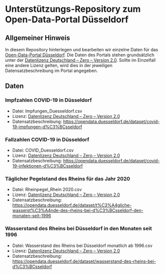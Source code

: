 # Unterstützungs-Repository zum Open-Data-Portal Düsseldorf

## Allgemeiner Hinweis
In diesem Repository hinterlegen und bearbeiten wir einzelne Daten für das [Open-Data-Portal Düsseldorf](https://opendata.duesseldorf.de).
Die Daten des Portals stehen grundsätzlich unter der [Datenlizenz Deutschland – Zero – Version 2.0](https://www.govdata.de/dl-de/zero-2-0). Sollte im Einzelfall eine andere Lizenz gelten, wird dies in der jeweiligen Datensatzbeschreibung im Portal angegeben.

## Daten

### Impfzahlen COVID-19 in Düsseldorf
* Datei: Impfungen_Duesseldorf.csv
* Lizenz: [Datenlizenz Deutschland – Zero – Version 2.0](https://www.govdata.de/dl-de/zero-2-0)
* Datensatzbeschreibung: https://opendata.duesseldorf.de/dataset/covid-19-impfungen-d%C3%BCsseldorf

### Fallzahlen COVID-19 in Düsseldorf
* Datei: COVID_Duesseldorf.csv
* Lizenz: [Datenlizenz Deutschland – Zero – Version 2.0](https://www.govdata.de/dl-de/zero-2-0)
* Datensatzbeschreibung: https://opendata.duesseldorf.de/dataset/covid-19-infektionen-d%C3%BCsseldorf

### Täglicher Pegelstand des Rheins für das Jahr 2020
* Datei: Rheinpegel_Rhein 2020.csv
* Lizenz: [Datenlizenz Deutschland – Zero – Version 2.0](https://www.govdata.de/dl-de/zero-2-0)
* Datensatzbeschreibung: https://opendata.duesseldorf.de/dataset/t%C3%A4gliche-wasserst%C3%A4nde-des-rheins-bei-d%C3%BCsseldorf-den-monaten-seit-1996

### Wasserstand des Rheins bei Düsseldorf in den Monaten seit 1996
* Datei: Wasserstand des Rheins bei Düsseldorf monatlich ab 1996.csv
* Lizenz: [Datenlizenz Deutschland – Zero – Version 2.0](https://www.govdata.de/dl-de/zero-2-0)
* Datensatzbeschreibung: https://opendata.duesseldorf.de/dataset/wasserstand-des-rheins-bei-d%C3%BCsseldorf
